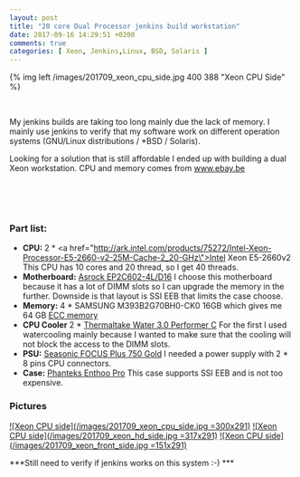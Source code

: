 ```yaml
---
layout: post
title: "20 core Dual Processor jenkins build workstation"
date: 2017-09-16 14:29:51 +0200
comments: true
categories: [ Xeon, Jenkins,Linux, BSD, Solaris ] 
---
```


{% img left /images/201709_xeon_cpu_side.jpg 400 388 "Xeon CPU Side" %} 

<br />

My jenkins builds are taking too long mainly due the lack of memory. I mainly use jenkins to verify that my software work on different operation systems (GNU/Linux distributions / *BSD / Solaris).

Looking for a solution that is still affordable I ended up with building a dual Xeon workstation. CPU and memory comes from <a href="http://www.ebay.be">www.ebay.be</a>

<br />&nbsp;<br />
<br />

### Part list:

* **CPU:** 2 \* <a href=\"http://ark.intel.com/products/75272/Intel-Xeon-Processor-E5-2660-v2-25M-Cache-2_20-GHz\">Intel Xeon E5-2660v2</a> This CPU has 10 cores and 20 thread, so I get 40 threads.
* **Motherboard:** <a href="http://www.asrockrack.com/general/productdetail.asp?Model=EP2C602-4L/D16#Specifications">Asrock EP2C602-4L/D16</a> I choose this motherboard because it has a lot of DIMM slots so I can upgrade the memory in the further. Downside is that layout is SSI EEB that limits the case choose.
* **Memory:** 4 \* SAMSUNG M393B2G70BH0-CK0 16GB which gives me 64 GB <a href="https://en.wikipedia.org/wiki/ECC_memory">ECC memory</a> 
* **CPU Cooler** 2 \* <a href="http://www.thermaltake.com/products-model.aspx?id=C_00002470">Thermaltake Water 3.0 Performer C</a> For the first I used watercooling mainly because I wanted to make sure that the cooling will not block the access to the DIMM slots.
* **PSU:** <a href="https://seasonic.com/product/focus-plus-750-gold/">Seasonic FOCUS Plus 750 Gold</a> I needed a power supply with 2 \* 8 pins CPU connectors.
* **Case:** <a href="http://www.phanteks.com/Enthoo-Pro.html">Phanteks Enthoo Pro</a> This case supports SSI EEB and is not too expensive.

### Pictures

[![Xeon CPU side](/images/201709_xeon_cpu_side.jpg =300x291)](/images/201709_xeon_cpu_side.jpg)
[![Xeon CPU side](/images/201709_xeon_hd_side.jpg =317x291)](/images/201709_xeon_hd_side.jpg)
[![Xeon CPU side](/images/201709_xeon_front_side.jpg =151x291)](/images/201709_xeon_front_side.jpg)

***Still need to verify if jenkins works on this system :-) ***

